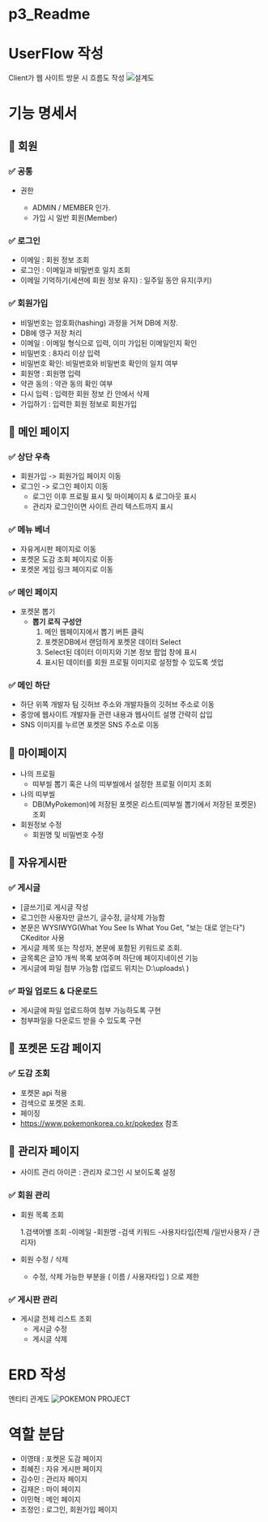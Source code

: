# p3_Readme

# UserFlow 작성
Client가 웹 사이트 방문 시 흐름도 작성
![설계도](https://github.com/GroupStudy502/Project_WebPage/assets/127836690/0fdfd1f9-4303-4f70-93a3-33451b731017)


# 기능 명세서

## 🎇 회원

### ✅ 공통

- 권한

  - ADMIN / MEMBER 인가.
  - 가입 시 일반 회원(Member)

### ✅ 로그인

- 이메일 : 회원 정보 조회
- 로그인 : 이메일과 비밀번호 일치 조회
- 이메일 기억하기(세션에 회원 정보 유지) : 일주일 동안 유지(쿠키)

### ✅ 회원가입

- 비밀번호는 암호화(hashing) 과정을 거쳐 DB에 저장.
- DB에 영구 저장 처리
- 이메일 : 이메일 형식으로 입력, 이미 가입된 이메일인지 확인
- 비밀번호 : 8자리 이상 입력
- 비밀번호 확인: 비밀번호와 비밀번호 확인의 일치 여부
- 회원명 : 회원명 입력
- 약관 동의 : 약관 동의 확인 여부
- 다시 입력 : 입력한 회원 정보 칸 안에서 삭제
- 가입하기 : 입력한 회원 정보로 회원가입

## 🎇 메인 페이지

### ✅ 상단 우측
- 회원가입 -> 회원가입 페이지 이동
- 로그인 -> 로그인 페이지 이동
  - 로그인 이후 프로필 표시 및 마이페이지 & 로그아웃 표시
  - 관리자 로그인이면 사이트 관리 텍스트까지 표시

### ✅ 메뉴 베너

- 자유게시판 페이지로 이동
- 포켓몬 도감 조회 페이지로 이동
- 포켓몬 게임 링크 페이지로 이동

### ✅ 메인 페이지

- 포켓몬 뽑기
  - **뽑기 로직 구성안**
    1. 메인 웹페이지에서 뽑기 버튼 클릭
    2. 포켓몬DB에서 랜덤하게 포켓몬 데이터 Select
    3. Select된 데이터 이미지와 기본 정보 팝업 창에 표시
    4. 표시된 데이터를 회원 프로필 이미지로 설정할 수 있도록 셋업

### ✅ 메인 하단

- 하단 위쪽 개발자 팀 깃허브 주소와 개발자들의 깃허브 주소로 이동
- 중앙에 웹사이트 개발자들 관련 내용과 웹사이트 설명 간략히 삽입
- SNS 이미지를 누르면 포켓몬 SNS 주소로 이동

## 🎇 마이페이지
- 나의 프로필
  - 띠부씰 뽑기 혹은 나의 띠부씰에서 설정한 프로필 이미지 조회
- 나의 띠부씰
  - DB(MyPokemon)에 저장된 포켓몬 리스트(띠부씰 뽑기에서 저장된 포켓몬) 조회
- 회원정보 수정
  - 회원명 및 비밀번호 수정

## 🎇 자유게시판

### ✅ 게시글

- [글쓰기]로 게시글 작성
- 로그인한 사용자만 글쓰기, 글수정, 글삭제 가능함
- 본문은 WYSIWYG(What You See Is What You Get, "보는 대로 얻는다") CKeditor 사용
- 게시글 제목 또는 작성자, 본문에 포함된 키워드로 조회.
- 글목록은 글10 개씩 목록 보여주며 하단에 페이지네이션 기능
- 게시글에 파일 첨부 가능함 (업로드 위치는 D:\uploads\ )

### ✅ 파일 업로드 & 다운로드 

- 게시글에 파일 업로드하여 첨부 가능하도록 구현
- 첨부파일을 다운로드 받을 수 있도록 구현

## 🎇 포켓몬 도감 페이지

### ✅ 도감 조회

- 포켓몬 api 적용
- 검색으로 포켓몬 조회.
- 페이징
- https://www.pokemonkorea.co.kr/pokedex 참조

## 🎇 관리자 페이지
- 사이트 관리 아이콘 : 관리자 로그인 시 보이도록 설정

### ✅ 회원 관리

- 회원 목록 조회

  1.검색어별 조회
  -이메일
  -회원명
  -검색 키워드
  -사용자타입(전체 /일반사용자 / 관리자)

- 회원 수정 / 삭제
  - 수정, 삭제 가능한 부분을 ( 이름 / 사용자타입 ) 으로 제한

### ✅ 게시판 관리

- 게시글 전체 리스트 조회
  - 게시글 수정
  - 게시글 삭제

# ERD 작성
엔티티 관계도
![POKEMON PROJECT](https://github.com/GroupStudy502/Project_WebPage/assets/127836690/ec49efe9-2c15-40da-ada2-ed5ce5918a65)

# 역할 분담
- 이영태 : 포켓몬 도감 페이지
- 최혜진 : 자유 게시판 페이지
- 김수민 : 관리자 페이지
- 김재은 : 마이 페이지
- 이민혁 : 메인 페이지
- 조정인 : 로그인, 회원가입 페이지

